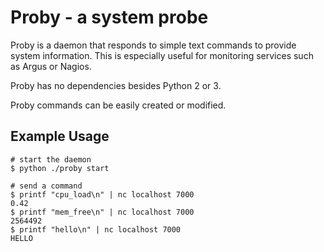 Proby - a system probe
==

Proby is a daemon that responds to simple text commands to provide
system information. This is especially useful for monitoring services
such as Argus or Nagios.

Proby has no dependencies besides Python 2 or 3.

Proby commands can be easily created or modified.

Example Usage
--

```
# start the daemon
$ python ./proby start

# send a command
$ printf "cpu_load\n" | nc localhost 7000
0.42
$ printf "mem_free\n" | nc localhost 7000
2564492
$ printf "hello\n" | nc localhost 7000
HELLO
```
